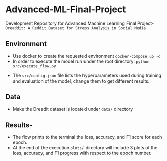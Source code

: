 # Advanced-ML-Final-Project
Development Repository for Advanced Machine Learning Final Project-
`Dreaddit: A Reddit Dataset for Stress Analysis in Social Media`

## Environment
- Use docker to create the requested environment
`docker-compose up -d`
- In order to execute the model run under the root directory:
`python src/execute_flow.py`

* The `src/config.json` file lists the hyperparameters used during training and evaluation of the model, change them to get different results.

## Data
- Make the Dreadit dataset is located under `data/` directory

## Results-
- The flow prints to the terminal the loss, accuracy, and F1 score for each epoch.
- At the end of the execution `plots/` directory will include 3 plots of the loss, accuracy, and F1 progress with respect to the epoch number.
